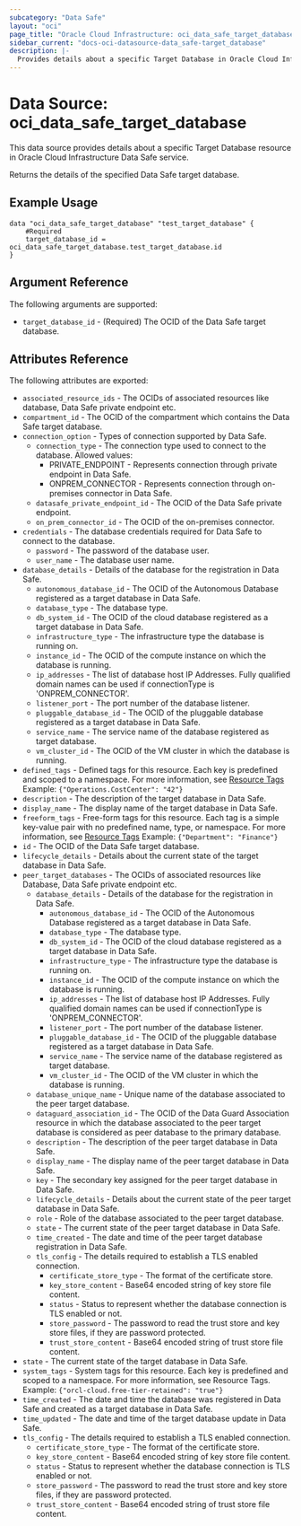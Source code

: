 ```yaml
---
subcategory: "Data Safe"
layout: "oci"
page_title: "Oracle Cloud Infrastructure: oci_data_safe_target_database"
sidebar_current: "docs-oci-datasource-data_safe-target_database"
description: |-
  Provides details about a specific Target Database in Oracle Cloud Infrastructure Data Safe service
---
```


# Data Source: oci_data_safe_target_database
This data source provides details about a specific Target Database resource in Oracle Cloud Infrastructure Data Safe service.

Returns the details of the specified Data Safe target database.


## Example Usage

```hcl
data "oci_data_safe_target_database" "test_target_database" {
	#Required
	target_database_id = oci_data_safe_target_database.test_target_database.id
}
```

## Argument Reference

The following arguments are supported:

* `target_database_id` - (Required) The OCID of the Data Safe target database.


## Attributes Reference

The following attributes are exported:

* `associated_resource_ids` - The OCIDs of associated resources like database, Data Safe private endpoint etc.
* `compartment_id` - The OCID of the compartment which contains the Data Safe target database.
* `connection_option` - Types of connection supported by Data Safe.
	* `connection_type` - The connection type used to connect to the database. Allowed values:
		* PRIVATE_ENDPOINT - Represents connection through private endpoint in Data Safe.
		* ONPREM_CONNECTOR - Represents connection through on-premises connector in Data Safe. 
	* `datasafe_private_endpoint_id` - The OCID of the Data Safe private endpoint.
	* `on_prem_connector_id` - The OCID of the on-premises connector.
* `credentials` - The database credentials required for Data Safe to connect to the database.
	* `password` - The password of the database user.
	* `user_name` - The database user name.
* `database_details` - Details of the database for the registration in Data Safe. 
	* `autonomous_database_id` - The OCID of the Autonomous Database registered as a target database in Data Safe.
	* `database_type` - The database type.
	* `db_system_id` - The OCID of the cloud database registered as a target database in Data Safe.
	* `infrastructure_type` - The infrastructure type the database is running on.
	* `instance_id` - The OCID of the compute instance on which the database is running.
	* `ip_addresses` - The list of database host IP Addresses. Fully qualified domain names can be used if connectionType is 'ONPREM_CONNECTOR'. 
	* `listener_port` - The port number of the database listener.
	* `pluggable_database_id` - The OCID of the pluggable database registered as a target database in Data Safe.
	* `service_name` - The service name of the database registered as target database.
	* `vm_cluster_id` - The OCID of the VM cluster in which the database is running.
* `defined_tags` - Defined tags for this resource. Each key is predefined and scoped to a namespace. For more information, see [Resource Tags](https://docs.cloud.oracle.com/iaas/Content/General/Concepts/resourcetags.htm) Example: `{"Operations.CostCenter": "42"}` 
* `description` - The description of the target database in Data Safe.
* `display_name` - The display name of the target database in Data Safe.
* `freeform_tags` - Free-form tags for this resource. Each tag is a simple key-value pair with no predefined name, type, or namespace. For more information, see [Resource Tags](https://docs.cloud.oracle.com/iaas/Content/General/Concepts/resourcetags.htm)  Example: `{"Department": "Finance"}` 
* `id` - The OCID of the Data Safe target database.
* `lifecycle_details` - Details about the current state of the target database in Data Safe.
* `peer_target_databases` - The OCIDs of associated resources like Database, Data Safe private endpoint etc.
	* `database_details` - Details of the database for the registration in Data Safe. 
		* `autonomous_database_id` - The OCID of the Autonomous Database registered as a target database in Data Safe.
		* `database_type` - The database type.
		* `db_system_id` - The OCID of the cloud database registered as a target database in Data Safe.
		* `infrastructure_type` - The infrastructure type the database is running on.
		* `instance_id` - The OCID of the compute instance on which the database is running.
		* `ip_addresses` - The list of database host IP Addresses. Fully qualified domain names can be used if connectionType is 'ONPREM_CONNECTOR'. 
		* `listener_port` - The port number of the database listener.
		* `pluggable_database_id` - The OCID of the pluggable database registered as a target database in Data Safe.
		* `service_name` - The service name of the database registered as target database.
		* `vm_cluster_id` - The OCID of the VM cluster in which the database is running.
	* `database_unique_name` - Unique name of the database associated to the peer target database.
	* `dataguard_association_id` - The OCID of the Data Guard Association resource in which the database associated to the peer target database is considered as peer database to the primary database.
	* `description` - The description of the peer target database in Data Safe.
	* `display_name` - The display name of the peer target database in Data Safe.
	* `key` - The secondary key assigned for the peer target database in Data Safe.
	* `lifecycle_details` - Details about the current state of the peer target database in Data Safe.
	* `role` - Role of the database associated to the peer target database.
	* `state` - The current state of the peer target database in Data Safe.
	* `time_created` - The date and time of the peer target database registration in Data Safe.
	* `tls_config` - The details required to establish a TLS enabled connection.
		* `certificate_store_type` - The format of the certificate store.
		* `key_store_content` - Base64 encoded string of key store file content.
		* `status` - Status to represent whether the database connection is TLS enabled or not.
		* `store_password` - The password to read the trust store and key store files, if they are password protected.
		* `trust_store_content` - Base64 encoded string of trust store file content.
* `state` - The current state of the target database in Data Safe.
* `system_tags` - System tags for this resource. Each key is predefined and scoped to a namespace. For more information, see Resource Tags. Example: `{"orcl-cloud.free-tier-retained": "true"}` 
* `time_created` - The date and time the database was registered in Data Safe and created as a target database in Data Safe.
* `time_updated` - The date and time of the target database update in Data Safe.
* `tls_config` - The details required to establish a TLS enabled connection.
	* `certificate_store_type` - The format of the certificate store.
	* `key_store_content` - Base64 encoded string of key store file content.
	* `status` - Status to represent whether the database connection is TLS enabled or not.
	* `store_password` - The password to read the trust store and key store files, if they are password protected.
	* `trust_store_content` - Base64 encoded string of trust store file content.

